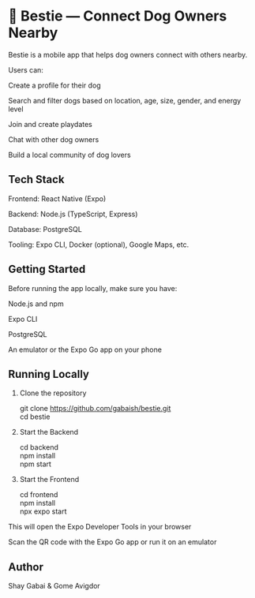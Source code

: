 # 🐾 Bestie — Connect Dog Owners Nearby

Bestie is a mobile app that helps dog owners connect with others nearby.

Users can:

Create a profile for their dog

Search and filter dogs based on location, age, size, gender, and energy level

Join and create playdates

Chat with other dog owners

Build a local community of dog lovers

## Tech Stack

Frontend: React Native (Expo)

Backend: Node.js (TypeScript, Express)

Database: PostgreSQL

Tooling: Expo CLI, Docker (optional), Google Maps, etc.

## Getting Started

Before running the app locally, make sure you have:

Node.js and npm

Expo CLI

PostgreSQL 

An emulator or the Expo Go app on your phone

## Running Locally

1. Clone the repository  

    git clone https://github.com/gabaish/bestie.git  
    cd bestie

2. Start the Backend  

    cd backend  
    npm install  
    npm start

3. Start the Frontend  

    cd frontend  
    npm install  
    npx expo start

This will open the Expo Developer Tools in your browser

Scan the QR code with the Expo Go app or run it on an emulator


## Author

Shay Gabai & Gome Avigdor